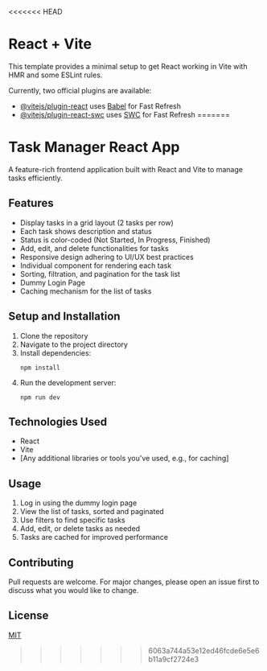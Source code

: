 <<<<<<< HEAD
# React + Vite

This template provides a minimal setup to get React working in Vite with HMR and some ESLint rules.

Currently, two official plugins are available:

- [@vitejs/plugin-react](https://github.com/vitejs/vite-plugin-react/blob/main/packages/plugin-react/README.md) uses [Babel](https://babeljs.io/) for Fast Refresh
- [@vitejs/plugin-react-swc](https://github.com/vitejs/vite-plugin-react-swc) uses [SWC](https://swc.rs/) for Fast Refresh
=======
# Task Manager React App

A feature-rich frontend application built with React and Vite to manage tasks efficiently.

## Features

- Display tasks in a grid layout (2 tasks per row)
- Each task shows description and status
- Status is color-coded (Not Started, In Progress, Finished)
- Add, edit, and delete functionalities for tasks
- Responsive design adhering to UI/UX best practices
- Individual component for rendering each task
- Sorting, filtration, and pagination for the task list
- Dummy Login Page
- Caching mechanism for the list of tasks

## Setup and Installation

1. Clone the repository
2. Navigate to the project directory
3. Install dependencies:
   ```
   npm install
   ```
4. Run the development server:
   ```
   npm run dev
   ```

## Technologies Used

- React
- Vite
- [Any additional libraries or tools you've used, e.g., for caching]

## Usage

1. Log in using the dummy login page
2. View the list of tasks, sorted and paginated
3. Use filters to find specific tasks
4. Add, edit, or delete tasks as needed
5. Tasks are cached for improved performance

## Contributing

Pull requests are welcome. For major changes, please open an issue first to discuss what you would like to change.

## License

[MIT](https://choosealicense.com/licenses/mit/)
>>>>>>> 6063a744a53e12ed46fcde6e5e6b11a9cf2724e3
